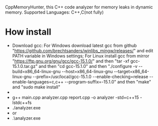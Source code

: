 CppMemoryHunter, this C++ code analyzer for memory leaks in dynamic memory.
Supported Languages: C++,C(not fully)
# How install
* Download gcc: For Windows download latest gcc from github "https://github.com/brechtsanders/winlibs_mingw/releases/" and edit PATH variable in Windows settings; For Linux install gcc from mirror "https://ftp.gnu.org/gnu/gcc/gcc-15.1.0/" and then "tar -xf gcc-15.1.0.tar.gz" and then "cd  gcc-15.1.0" and then "./configure -v --build=x86_64-linux-gnu --host=x86_64-linux-gnu --target=x86_64-linux-gnu --prefix=/usr/local/gcc-15.1.0 --enable-checking=release --enable-languages=c,c++  --program-suffix=-15.1.0" and then "make" and "sudo make install"
* 
* g++ main.cpp analyzer.cpp report.cpp -o analyzer -std=c++15 -lstdc++fs
* ./analyzer.exe
* or
* .\analyzer.exe
